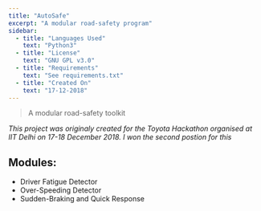 ```yaml
---
title: "AutoSafe"
excerpt: "A modular road-safety program"
sidebar:
  - title: "Languages Used"
    text: "Python3"
  - title: "License"
    text: "GNU GPL v3.0"
  - title: "Requirements"
    text: "See requirements.txt"
  - title: "Created On"
    text: "17-12-2018"
---
```


> A modular road-safety toolkit

*This project was originaly created for the Toyota Hackathon organised at IIT Delhi on 17-18 December 2018. I won the second postion for this*
 
## Modules:
 * Driver Fatigue Detector
 * Over-Speeding Detector
 * Sudden-Braking and Quick Response
